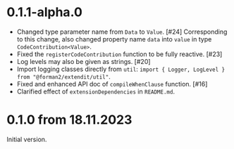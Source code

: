 # 0.1.1-alpha.0

* Changed type parameter name from `Data` to `Value`. [#24]
  Corresponding to this change, also changed property name `data`
  into `value` in type `CodeContribution<Value>`. 
* Fixed the `registerCodeContribution` function to be fully reactive. [#23]
* Log levels may also be given as strings. [#20]
* Import logging classes directly from `util`: 
  `import { Logger, LogLevel } from "@forman2/extendit/util"`.
* Fixed and enhanced API doc of `compileWhenClause` function. [#16]
* Clarified effect of `extensionDependencies` in `README.md`.

# 0.1.0 from 18.11.2023

Initial version.
